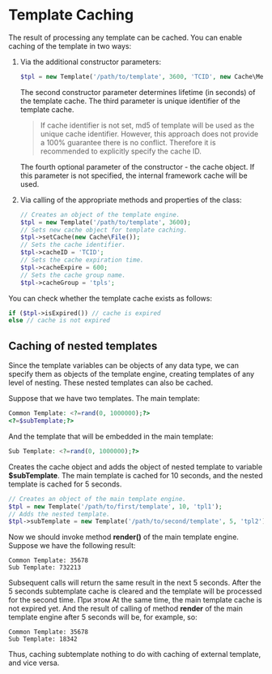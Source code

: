 # Template Caching #

The result of processing any template can be cached. You can enable caching of the template in two ways:

1. Via the additional constructor parameters:
   ```php
   $tpl = new Template('/path/to/template', 3600, 'TCID', new Cache\Memory());
   ```
   The second constructor parameter determines lifetime (in seconds) of the template cache. The third parameter is unique identifier of the template cache.

   > If cache identifier is not set, md5 of template will be used as the unique cache identifier. However, this approach does not provide a 100% guarantee there is no conflict. Therefore it is recommended to explicitly specify the cache ID.

   The fourth optional parameter of the constructor - the cache object. If this parameter is not specified, the internal framework cache will be used.

2. Via calling of the appropriate methods and properties of the class:
   ```php
   // Creates an object of the template engine.
   $tpl = new Template('/path/to/template', 3600);
   // Sets new cache object for template caching.
   $tpl->setCache(new Cache\File());
   // Sets the cache identifier.
   $tpl->cacheID = 'TCID';
   // Sets the cache expiration time.
   $tpl->cacheExpire = 600;
   // Sets the cache group name.
   $tpl->cacheGroup = 'tpls';
   ```

You can check whether the template cache exists as follows:
```php
if ($tpl->isExpired()) // cache is expired
else // cache is not expired
```

## Caching of nested templates ##

Since the template variables can be objects of any data type, we can specify them as objects of the template engine, creating templates of any level of nesting. These nested templates can also be cached.

Suppose that we have two templates. The main template:
```php
Common Template: <?=rand(0, 1000000);?>
<?=$subTemplate;?>
```

And the template that will be embedded in the main template:
```php
Sub Template: <?=rand(0, 1000000);?>
```

Creates the cache object and adds the object of nested template to variable **$subTemplate**. The main template is cached for 10 seconds, and the nested template is cached for 5 seconds.
```php
// Creates an object of the main template engine.
$tpl = new Template('/path/to/first/template', 10, 'tpl1');
// Adds the nested template.
$tpl->subTemplate = new Template('/path/to/second/template', 5, 'tpl2');
```

Now we should invoke method **render()** of the main template engine. Suppose we have the following result:
```
Common Template: 35678
Sub Template: 732213
```

Subsequent calls will return the same result in the next 5 seconds. After the 5 seconds subtemplate cache is cleared and the template will be processed for the second time. При этом At the same time, the main template cache is not expired yet. And the result of calling of method **render** of the main template engine after 5 seconds will be, for example, so:
```
Common Template: 35678
Sub Template: 18342
```

Thus, caching subtemplate nothing to do with caching of external template, and vice versa.